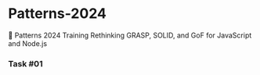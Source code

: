 # Patterns-2024
🚀 Patterns 2024 Training
Rethinking GRASP, SOLID, and GoF for JavaScript and Node.js

### Task #01
